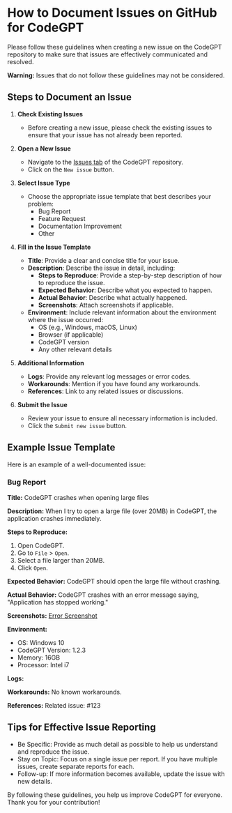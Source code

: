 # How to Document Issues on GitHub for CodeGPT

Please follow these guidelines when creating a new issue on the CodeGPT repository to make sure that issues are effectively communicated and resolved.

 **Warning:** Issues that do not follow these guidelines may not be considered.


## Steps to Document an Issue

1. **Check Existing Issues**
   - Before creating a new issue, please check the existing issues to ensure that your issue has not already been reported.

2. **Open a New Issue**
   - Navigate to the [Issues tab](https://github.com/davila7/code-gpt-docs/issues/) of the CodeGPT repository.
   - Click on the `New issue` button.

3. **Select Issue Type**
   - Choose the appropriate issue template that best describes your problem:
     - Bug Report
     - Feature Request
     - Documentation Improvement
     - Other

4. **Fill in the Issue Template**
   - **Title**: Provide a clear and concise title for your issue.
   - **Description**: Describe the issue in detail, including:
     - **Steps to Reproduce**: Provide a step-by-step description of how to reproduce the issue.
     - **Expected Behavior**: Describe what you expected to happen.
     - **Actual Behavior**: Describe what actually happened.
     - **Screenshots**: Attach screenshots if applicable.
   - **Environment**: Include relevant information about the environment where the issue occurred:
     - OS (e.g., Windows, macOS, Linux)
     - Browser (if applicable)
     - CodeGPT version
     - Any other relevant details

5. **Additional Information**
   - **Logs**: Provide any relevant log messages or error codes.
   - **Workarounds**: Mention if you have found any workarounds.
   - **References**: Link to any related issues or discussions.

6. **Submit the Issue**
   - Review your issue to ensure all necessary information is included.
   - Click the `Submit new issue` button.

## Example Issue Template

Here is an example of a well-documented issue:

### Bug Report

**Title:** CodeGPT crashes when opening large files

**Description:**
When I try to open a large file (over 20MB) in CodeGPT, the application crashes immediately.

**Steps to Reproduce:**
1. Open CodeGPT.
2. Go to `File` > `Open`.
3. Select a file larger than 20MB.
4. Click `Open`.

**Expected Behavior:**
CodeGPT should open the large file without crashing.

**Actual Behavior:**
CodeGPT crashes with an error message saying, "Application has stopped working."

**Screenshots:**
[Error Screenshot](link_to_screenshot)

**Environment:**
- OS: Windows 10
- CodeGPT Version: 1.2.3
- Memory: 16GB
- Processor: Intel i7

**Logs:**

**Workarounds:**
No known workarounds.

**References:**
Related issue: #123

## Tips for Effective Issue Reporting
- Be Specific: Provide as much detail as possible to help us understand and reproduce the issue.
- Stay on Topic: Focus on a single issue per report. If you have multiple issues, create separate reports for each.
- Follow-up: If more information becomes available, update the issue with new details.

By following these guidelines, you help us improve CodeGPT for everyone. Thank you for your contribution!
